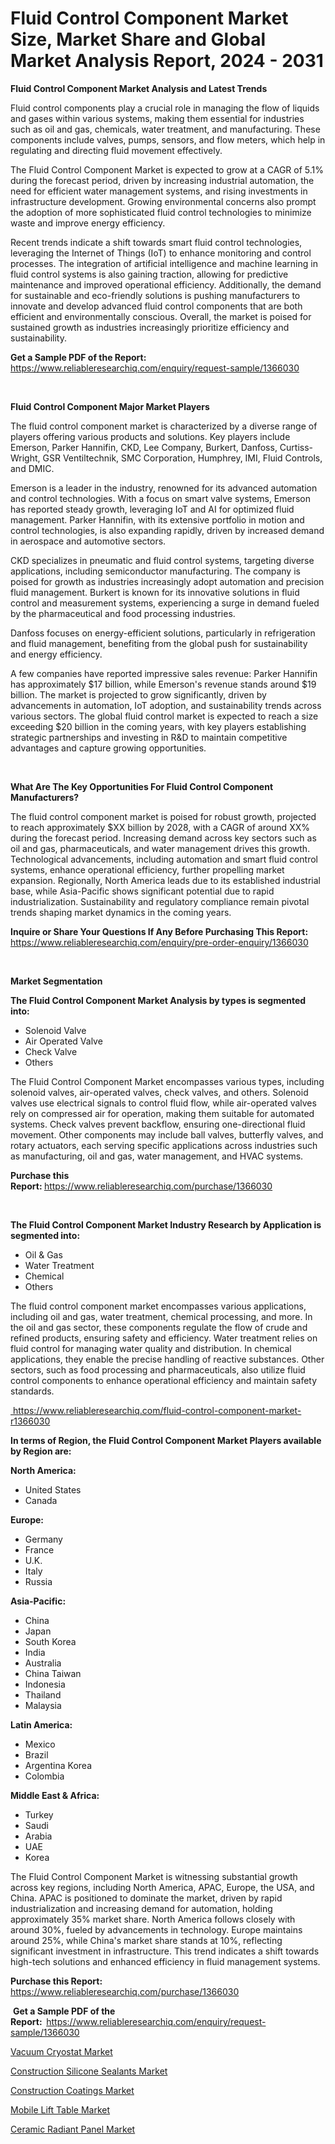 <p><h1>Fluid Control Component Market Size, Market Share and Global Market Analysis Report, 2024 - 2031</h1></p><p><strong>Fluid Control Component Market Analysis and Latest Trends</strong></p>
<p><p>Fluid control components play a crucial role in managing the flow of liquids and gases within various systems, making them essential for industries such as oil and gas, chemicals, water treatment, and manufacturing. These components include valves, pumps, sensors, and flow meters, which help in regulating and directing fluid movement effectively.</p><p>The Fluid Control Component Market is expected to grow at a CAGR of 5.1% during the forecast period, driven by increasing industrial automation, the need for efficient water management systems, and rising investments in infrastructure development. Growing environmental concerns also prompt the adoption of more sophisticated fluid control technologies to minimize waste and improve energy efficiency.</p><p>Recent trends indicate a shift towards smart fluid control technologies, leveraging the Internet of Things (IoT) to enhance monitoring and control processes. The integration of artificial intelligence and machine learning in fluid control systems is also gaining traction, allowing for predictive maintenance and improved operational efficiency. Additionally, the demand for sustainable and eco-friendly solutions is pushing manufacturers to innovate and develop advanced fluid control components that are both efficient and environmentally conscious. Overall, the market is poised for sustained growth as industries increasingly prioritize efficiency and sustainability.</p></p>
<p><strong>Get a Sample PDF of the Report:&nbsp;</strong> <a href="https://www.reliableresearchiq.com/enquiry/request-sample/1366030?utm_campaign=1137&utm_medium=2&utm_source=Github&utm_content=ia&utm_term=17112024&utm_id=fluid-control-component">https://www.reliableresearchiq.com/enquiry/request-sample/1366030</a></p>
<p>&nbsp;</p>
<p><strong>Fluid Control Component Major Market Players</strong></p>
<p><p>The fluid control component market is characterized by a diverse range of players offering various products and solutions. Key players include Emerson, Parker Hannifin, CKD, Lee Company, Burkert, Danfoss, Curtiss-Wright, GSR Ventiltechnik, SMC Corporation, Humphrey, IMI, Fluid Controls, and DMIC. </p><p>Emerson is a leader in the industry, renowned for its advanced automation and control technologies. With a focus on smart valve systems, Emerson has reported steady growth, leveraging IoT and AI for optimized fluid management. Parker Hannifin, with its extensive portfolio in motion and control technologies, is also expanding rapidly, driven by increased demand in aerospace and automotive sectors. </p><p>CKD specializes in pneumatic and fluid control systems, targeting diverse applications, including semiconductor manufacturing. The company is poised for growth as industries increasingly adopt automation and precision fluid management. Burkert is known for its innovative solutions in fluid control and measurement systems, experiencing a surge in demand fueled by the pharmaceutical and food processing industries. </p><p>Danfoss focuses on energy-efficient solutions, particularly in refrigeration and fluid management, benefiting from the global push for sustainability and energy efficiency. </p><p>A few companies have reported impressive sales revenue: Parker Hannifin has approximately $17 billion, while Emerson's revenue stands around $19 billion. The market is projected to grow significantly, driven by advancements in automation, IoT adoption, and sustainability trends across various sectors. The global fluid control market is expected to reach a size exceeding $20 billion in the coming years, with key players establishing strategic partnerships and investing in R&D to maintain competitive advantages and capture growing opportunities.</p></p>
<p>&nbsp;</p>
<p><strong>What Are The Key Opportunities For Fluid Control Component Manufacturers?</strong></p>
<p><p>The fluid control component market is poised for robust growth, projected to reach approximately $XX billion by 2028, with a CAGR of around XX% during the forecast period. Increasing demand across key sectors such as oil and gas, pharmaceuticals, and water management drives this growth. Technological advancements, including automation and smart fluid control systems, enhance operational efficiency, further propelling market expansion. Regionally, North America leads due to its established industrial base, while Asia-Pacific shows significant potential due to rapid industrialization. Sustainability and regulatory compliance remain pivotal trends shaping market dynamics in the coming years.</p></p>
<p><strong>Inquire or Share Your Questions If Any Before Purchasing This Report:</strong> <a href="https://www.reliableresearchiq.com/enquiry/pre-order-enquiry/1366030?utm_campaign=1137&utm_medium=2&utm_source=Github&utm_content=ia&utm_term=17112024&utm_id=fluid-control-component">https://www.reliableresearchiq.com/enquiry/pre-order-enquiry/1366030</a></p>
<p>&nbsp;</p>
<p><strong>Market Segmentation</strong></p>
<p><strong>The Fluid Control Component Market Analysis by types is segmented into:</strong></p>
<p><ul><li>Solenoid Valve</li><li>Air Operated Valve</li><li>Check Valve</li><li>Others</li></ul></p>
<p><p>The Fluid Control Component Market encompasses various types, including solenoid valves, air-operated valves, check valves, and others. Solenoid valves use electrical signals to control fluid flow, while air-operated valves rely on compressed air for operation, making them suitable for automated systems. Check valves prevent backflow, ensuring one-directional fluid movement. Other components may include ball valves, butterfly valves, and rotary actuators, each serving specific applications across industries such as manufacturing, oil and gas, water management, and HVAC systems.</p></p>
<p><strong>Purchase this Report:&nbsp;</strong><a href="https://www.reliableresearchiq.com/purchase/1366030?utm_campaign=1137&utm_medium=2&utm_source=Github&utm_content=ia&utm_term=17112024&utm_id=fluid-control-component">https://www.reliableresearchiq.com/purchase/1366030</a></p>
<p>&nbsp;</p>
<p><strong>The Fluid Control Component Market Industry Research by Application is segmented into:</strong></p>
<p><ul><li>Oil & Gas</li><li>Water Treatment</li><li>Chemical</li><li>Others</li></ul></p>
<p><p>The fluid control component market encompasses various applications, including oil and gas, water treatment, chemical processing, and more. In the oil and gas sector, these components regulate the flow of crude and refined products, ensuring safety and efficiency. Water treatment relies on fluid control for managing water quality and distribution. In chemical applications, they enable the precise handling of reactive substances. Other sectors, such as food processing and pharmaceuticals, also utilize fluid control components to enhance operational efficiency and maintain safety standards.</p></p>
<p><a href="https://www.reliableresearchiq.com/fluid-control-component-market-r1366030?utm_campaign=1137&utm_medium=2&utm_source=Github&utm_content=ia&utm_term=17112024&utm_id=fluid-control-component">&nbsp;https://www.reliableresearchiq.com/fluid-control-component-market-r1366030</a></p>
<p><strong>In terms of Region, the Fluid Control Component Market Players available by Region are:</strong></p>
<p>
    <p> <strong> North America: </strong>
        <ul>
            <li>United States</li>
            <li>Canada</li>
        </ul>
        </p> 
    <p> <strong> Europe: </strong>
        <ul>
            <li>Germany</li>
            <li>France</li>
            <li>U.K.</li>
            <li>Italy</li>
            <li>Russia</li>
        </ul>
        </p> 
    <p> <strong> Asia-Pacific: </strong>
        <ul>
            <li>China</li>
            <li>Japan</li>
            <li>South Korea</li>
            <li>India</li>
            <li>Australia</li>
            <li>China Taiwan</li>
            <li>Indonesia</li>
            <li>Thailand</li>
            <li>Malaysia</li>
        </ul>
        </p> 
    <p> <strong> Latin America: </strong>
        <ul>
            <li>Mexico</li>
            <li>Brazil</li>
            <li>Argentina Korea</li>
            <li>Colombia</li>
        </ul>
        </p> 
    <p> <strong> Middle East & Africa: </strong>
        <ul>
            <li>Turkey</li>
            <li>Saudi</li>
            <li>Arabia</li>
            <li>UAE</li>
            <li>Korea</li>
        </ul>
    </p>
    </p>
<p><p>The Fluid Control Component Market is witnessing substantial growth across key regions, including North America, APAC, Europe, the USA, and China. APAC is positioned to dominate the market, driven by rapid industrialization and increasing demand for automation, holding approximately 35% market share. North America follows closely with around 30%, fueled by advancements in technology. Europe maintains around 25%, while China's market share stands at 10%, reflecting significant investment in infrastructure. This trend indicates a shift towards high-tech solutions and enhanced efficiency in fluid management systems.</p></p>
<p><strong>Purchase this Report: </strong><a href="https://www.reliableresearchiq.com/purchase/1366030?utm_campaign=1137&utm_medium=2&utm_source=Github&utm_content=ia&utm_term=17112024&utm_id=fluid-control-component">https://www.reliableresearchiq.com/purchase/1366030</a></p>
<p>&nbsp;<strong>Get a Sample PDF of the Report:&nbsp;&nbsp;</strong><a href="https://www.reliableresearchiq.com/enquiry/request-sample/1366030?utm_campaign=1137&utm_medium=2&utm_source=Github&utm_content=ia&utm_term=17112024&utm_id=fluid-control-component">https://www.reliableresearchiq.com/enquiry/request-sample/1366030</a></p>
<p><strong></strong></p>
<p><p><a href="https://www.linkedin.com/pulse/influencing-factors-vacuum-cryostat-market-insights-growth-dc4rc?utm_campaign=1137&utm_medium=2&utm_source=Github&utm_content=ia&utm_term=17112024&utm_id=fluid-control-component">Vacuum Cryostat Market</a></p><p><a href="https://issuu.com/reportprime-2/docs/construction-silicone-sealants-mark_95a41df568c615?utm_campaign=1137&utm_medium=2&utm_source=Github&utm_content=ia&utm_term=17112024&utm_id=fluid-control-component">Construction Silicone Sealants Market</a></p><p><a href="https://issuu.com/reportprime-2/docs/construction-coatings-market-size-2_af7043fde7aa6e?utm_campaign=1137&utm_medium=2&utm_source=Github&utm_content=ia&utm_term=17112024&utm_id=fluid-control-component">Construction Coatings Market</a></p><p><a href="https://www.linkedin.com/pulse/mobile-lift-table-market-report-product-type-end-use-application-vsdic?utm_campaign=1137&utm_medium=2&utm_source=Github&utm_content=ia&utm_term=17112024&utm_id=fluid-control-component">Mobile Lift Table Market</a></p><p><a href="https://www.linkedin.com/pulse/ceramic-radiant-panel-market-size-share-growth-analysis-type-l3awc?utm_campaign=1137&utm_medium=2&utm_source=Github&utm_content=ia&utm_term=17112024&utm_id=fluid-control-component">Ceramic Radiant Panel Market</a></p></p>